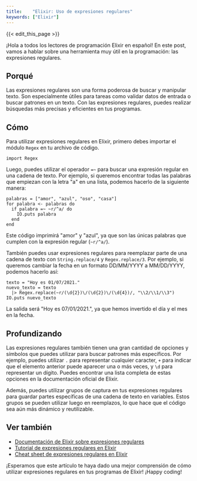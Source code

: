 ```yaml
---
title:    "Elixir: Uso de expresiones regulares"
keywords: ["Elixir"]
---
```


{{< edit_this_page >}}

¡Hola a todos los lectores de programación Elixir en español! En este post, vamos a hablar sobre una herramienta muy útil en la programación: las expresiones regulares.

## Porqué

Las expresiones regulares son una forma poderosa de buscar y manipular texto. Son especialmente útiles para tareas como validar datos de entrada o buscar patrones en un texto. Con las expresiones regulares, puedes realizar búsquedas más precisas y eficientes en tus programas.

## Cómo

Para utilizar expresiones regulares en Elixir, primero debes importar el módulo `Regex` en tu archivo de código.

```
import Regex
```

Luego, puedes utilizar el operador `=~` para buscar una expresión regular en una cadena de texto. Por ejemplo, si queremos encontrar todas las palabras que empiezan con la letra "a" en una lista, podemos hacerlo de la siguiente manera:

```
palabras = ["amor", "azul", "oso", "casa"]
for palabra <- palabras do
  if palabra =~ ~r/^a/ do
    IO.puts palabra
  end
end
```

Este código imprimirá "amor" y "azul", ya que son las únicas palabras que cumplen con la expresión regular (`~r/^a/`).

También puedes usar expresiones regulares para reemplazar parte de una cadena de texto con `String.replace/4` y `Regex.replace/3`. Por ejemplo, si queremos cambiar la fecha en un formato DD/MM/YYYY a MM/DD/YYYY, podemos hacerlo así:

```
texto = "Hoy es 01/07/2021."
nuevo_texto = texto
  |> Regex.replace(~r/(\d{2})\/(\d{2})\/(\d{4})/, "\\2/\\1/\\3")
IO.puts nuevo_texto
```

La salida será "Hoy es 07/01/2021.", ya que hemos invertido el día y el mes en la fecha.

## Profundizando

Las expresiones regulares también tienen una gran cantidad de opciones y símbolos que puedes utilizar para buscar patrones más específicos. Por ejemplo, puedes utilizar `.` para representar cualquier caracter, `+` para indicar que el elemento anterior puede aparecer una o más veces, y `\d` para representar un dígito. Puedes encontrar una lista completa de estas opciones en la documentación oficial de Elixir.

Además, puedes utilizar grupos de captura en tus expresiones regulares para guardar partes específicas de una cadena de texto en variables. Estos grupos se pueden utilizar luego en reemplazos, lo que hace que el código sea aún más dinámico y reutilizable.

## Ver también

- [Documentación de Elixir sobre expresiones regulares](https://hexdocs.pm/elixir/Regex.html)
- [Tutorial de expresiones regulares en Elixir](https://medium.com/@grelsmag/tutorial-elixir-regex-268f7cc1d9d6)
- [Cheat sheet de expresiones regulares en Elixir](https://www.rexegg.com/regex-elixir.html)

¡Esperamos que este artículo te haya dado una mejor comprensión de cómo utilizar expresiones regulares en tus programas de Elixir! ¡Happy coding!